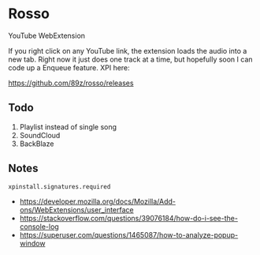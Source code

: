 # Rosso

YouTube WebExtension

If you right click on any YouTube link, the extension loads the audio into a
new tab. Right now it just does one track at a time, but hopefully soon I can
code up a Enqueue feature. XPI here:

https://github.com/89z/rosso/releases

## Todo

1. Playlist instead of single song
2. SoundCloud
3. BackBlaze

## Notes

~~~
xpinstall.signatures.required
~~~

- <https://developer.mozilla.org/docs/Mozilla/Add-ons/WebExtensions/user_interface>
- https://stackoverflow.com/questions/39076184/how-do-i-see-the-console-log
- https://superuser.com/questions/1465087/how-to-analyze-popup-window
